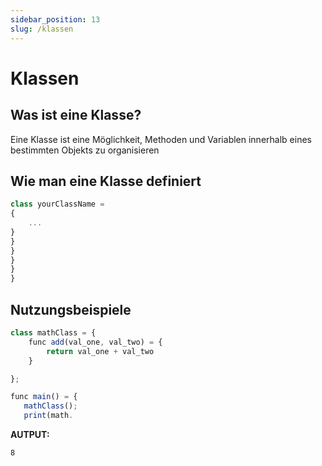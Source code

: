```yaml
---
sidebar_position: 13
slug: /klassen
---
```


# Klassen

## Was ist eine Klasse?

Eine Klasse ist eine Möglichkeit, Methoden und Variablen innerhalb eines bestimmten Objekts zu organisieren

## Wie man eine Klasse definiert

```jsx
class yourClassName =
{
    ...
}
}
}
}
}
}
```

## Nutzungsbeispiele

```jsx
class mathClass = {
    func add(val_one, val_two) = {
        return val_one + val_two
    }

};

func main() = {
   mathClass();
   print(math.
```

**AUTPUT:**

```
8
```
